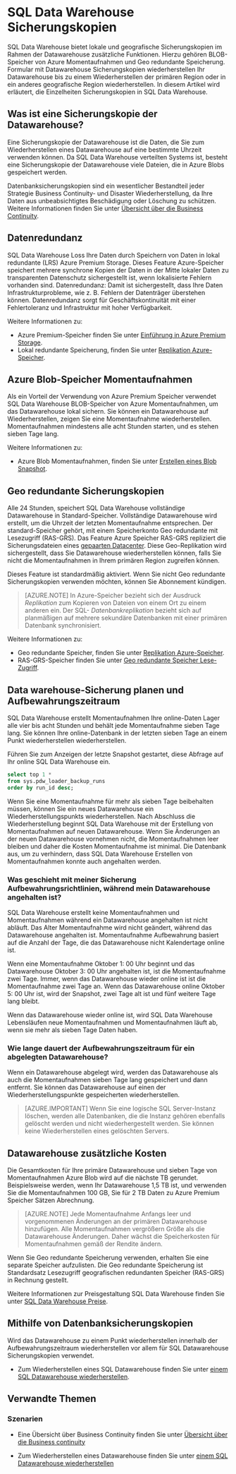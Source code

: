 <properties
   pageTitle="SQL Data Warehouse Sicherungskopien | Microsoft Azure"
   description="Lernen Sie SQL Data Warehouse integrierten Datenbanksicherungskopien, mit die Sie eine Azure SQL-Data Warehouse auf einen Wiederherstellungspunkt oder ein anderes geografische Region wiederherstellen können."
   services="sql-data-warehouse"
   documentationCenter=""
   authors="lakshmi1812"
   manager="barbkess"
   editor="monicar"/>

<tags
   ms.service="sql-data-warehouse"
   ms.devlang="NA"
   ms.topic="article"
   ms.tgt_pltfrm="NA"
   ms.workload="NA"
   ms.date="10/06/2016"
   ms.author="lakshmir;barbkess"/>

# <a name="sql-data-warehouse-backups"></a>SQL Data Warehouse Sicherungskopien

SQL Data Warehouse bietet lokale und geografische Sicherungskopien im Rahmen der Datawarehouse zusätzliche Funktionen. Hierzu gehören BLOB-Speicher von Azure Momentaufnahmen und Geo redundante Speicherung. Formular mit Datawarehouse Sicherungskopien wiederherstellen Ihr Datawarehouse bis zu einem Wiederherstellen der primären Region oder in ein anderes geografische Region wiederherstellen. In diesem Artikel wird erläutert, die Einzelheiten Sicherungskopien in SQL Data Warehouse.

## <a name="what-is-a-data-warehouse-backup"></a>Was ist eine Sicherungskopie der Datawarehouse?

Eine Sicherungskopie der Datawarehouse ist die Daten, die Sie zum Wiederherstellen eines Datawarehouse auf eine bestimmte Uhrzeit verwenden können.  Da SQL Data Warehouse verteilten Systems ist, besteht eine Sicherungskopie der Datawarehouse viele Dateien, die in Azure Blobs gespeichert werden. 

Datenbanksicherungskopien sind ein wesentlicher Bestandteil jeder Strategie Business Continuity- und Disaster Wiederherstellung, da Ihre Daten aus unbeabsichtigtes Beschädigung oder Löschung zu schützen. Weitere Informationen finden Sie unter [Übersicht über die Business Continuity](../sql-database/sql-database-business-continuity.md).

## <a name="data-redundancy"></a>Datenredundanz

SQL Data Warehouse Loss Ihre Daten durch Speichern von Daten in lokal redundante (LRS) Azure Premium Storage. Dieses Feature Azure-Speicher speichert mehrere synchrone Kopien der Daten in der Mitte lokaler Daten zu transparenten Datenschutz sichergestellt ist, wenn lokalisierte Fehlern vorhanden sind. Datenredundanz: Damit ist sichergestellt, dass Ihre Daten Infrastrukturprobleme, wie z. B. Fehlern der Datenträger überstehen können. Datenredundanz sorgt für Geschäftskontinuität mit einer Fehlertoleranz und Infrastruktur mit hoher Verfügbarkeit.

Weitere Informationen zu:

- Azure Premium-Speicher finden Sie unter [Einführung in Azure Premium Storage](../storage/storage-premium-storage.md).
- Lokal redundante Speicherung, finden Sie unter [Replikation Azure-Speicher](../storage/storage-redundancy.md#locally-redundant-storage).


## <a name="azure-storage-blob-snapshots"></a>Azure Blob-Speicher Momentaufnahmen

Als ein Vorteil der Verwendung von Azure Premium Speicher verwendet SQL Data Warehouse BLOB-Speicher von Azure Momentaufnahmen, um das Datawarehouse lokal sichern. Sie können ein Datawarehouse auf Wiederherstellen, zeigen Sie eine Momentaufnahme wiederherstellen. Momentaufnahmen mindestens alle acht Stunden starten, und es stehen sieben Tage lang.  

Weitere Informationen zu:

- Azure Blob Momentaufnahmen, finden Sie unter [Erstellen eines Blob Snapshot](../storage/storage-blob-snapshots.md).


## <a name="geo-redundant-backups"></a>Geo redundante Sicherungskopien

Alle 24 Stunden, speichert SQL Data Warehouse vollständige Datawarehouse in Standard-Speicher. Vollständige Datawarehouse wird erstellt, um die Uhrzeit der letzten Momentaufnahme entsprechen. Der standard-Speicher gehört, mit einem Speicherkonto Geo redundante mit Lesezugriff (RAS-GRS). Das Feature Azure Speicher RAS-GRS repliziert die Sicherungsdateien eines [gepaarten Datacenter](../best-practices-availability-paired-regions.md). Diese Geo-Replikation wird sichergestellt, dass Sie Datawarehouse wiederherstellen können, falls Sie nicht die Momentaufnahmen in Ihrem primären Region zugreifen können. 

Dieses Feature ist standardmäßig aktiviert. Wenn Sie nicht Geo redundante Sicherungskopien verwenden möchten, können Sie Abonnement kündigen. 

>[AZURE.NOTE] In Azure-Speicher bezieht sich der Ausdruck *Replikation* zum Kopieren von Dateien von einem Ort zu einem anderen ein. Der SQL- *Datenbankreplikation* bezieht sich auf planmäßigen auf mehrere sekundäre Datenbanken mit einer primären Datenbank synchronisiert. 

Weitere Informationen zu:
- Geo redundante Speicher, finden Sie unter [Replikation Azure-Speicher](../storage/storage-redundancy.md).
- RAS-GRS-Speicher finden Sie unter [Geo redundante Speicher Lese-Zugriff](../storage/storage-redundancy.md#read-access-geo-redundant-storage).

## <a name="data-warehouse-backup-schedule-and-retention-period"></a>Data warehouse-Sicherung planen und Aufbewahrungszeitraum

SQL Data Warehouse erstellt Momentaufnahmen Ihre online-Daten Lager alle vier bis acht Stunden und behält jede Momentaufnahme sieben Tage lang. Sie können Ihre online-Datenbank in der letzten sieben Tage an einem Punkt wiederherstellen wiederherstellen. 

Führen Sie zum Anzeigen der letzte Snapshot gestartet, diese Abfrage auf Ihr online SQL Data Warehouse ein. 

```sql
select top 1 *
from sys.pdw_loader_backup_runs 
order by run_id desc;
```

Wenn Sie eine Momentaufnahme für mehr als sieben Tage beibehalten müssen, können Sie ein neues Datawarehouse ein Wiederherstellungspunkts wiederherstellen. Nach Abschluss die Wiederherstellung beginnt SQL Data Warehouse mit der Erstellung von Momentaufnahmen auf neuen Datawarehouse. Wenn Sie Änderungen an der neuen Datawarehouse vornehmen nicht, die Momentaufnahmen leer bleiben und daher die Kosten Momentaufnahme ist minimal. Die Datenbank aus, um zu verhindern, dass SQL Data Warehouse Erstellen von Momentaufnahmen konnte auch angehalten werden.


### <a name="what-happens-to-my-backup-retention-while-my-data-warehouse-is-paused"></a>Was geschieht mit meiner Sicherung Aufbewahrungsrichtlinien, während mein Datawarehouse angehalten ist?

SQL Data Warehouse erstellt keine Momentaufnahmen und Momentaufnahmen während ein Datawarehouse angehalten ist nicht abläuft. Das Alter Momentaufnahme wird nicht geändert, während das Datawarehouse angehalten ist. Momentaufnahme Aufbewahrung basiert auf die Anzahl der Tage, die das Datawarehouse nicht Kalendertage online ist.

Wenn eine Momentaufnahme Oktober 1: 00 Uhr beginnt und das Datawarehouse Oktober 3: 00 Uhr angehalten ist, ist die Momentaufnahme zwei Tage. Immer, wenn das Datawarehouse wieder online ist ist die Momentaufnahme zwei Tage an. Wenn das Datawarehouse online Oktober 5: 00 Uhr ist, wird der Snapshot, zwei Tage alt ist und fünf weitere Tage lang bleibt.

Wenn das Datawarehouse wieder online ist, wird SQL Data Warehouse Lebensläufen neue Momentaufnahmen und Momentaufnahmen läuft ab, wenn sie mehr als sieben Tage Daten haben.

### <a name="how-long-is-the-retention-period-for-a-dropped-data-warehouse"></a>Wie lange dauert der Aufbewahrungszeitraum für ein abgelegten Datawarehouse?
Wenn ein Datawarehouse abgelegt wird, werden das Datawarehouse als auch die Momentaufnahmen sieben Tage lang gespeichert und dann entfernt. Sie können das Datawarehouse auf einen der Wiederherstellungspunkte gespeicherten wiederherstellen.

> [AZURE.IMPORTANT] Wenn Sie eine logische SQL Server-Instanz löschen, werden alle Datenbanken, die die Instanz gehören ebenfalls gelöscht werden und nicht wiederhergestellt werden. Sie können keine Wiederherstellen eines gelöschten Servers.

## <a name="data-warehouse-backup-costs"></a>Datawarehouse zusätzliche Kosten

Die Gesamtkosten für Ihre primäre Datawarehouse und sieben Tage von Momentaufnahmen Azure Blob wird auf die nächste TB gerundet. Beispielsweise werden, wenn Ihr Datawarehouse 1,5 TB ist, und verwenden Sie die Momentaufnahmen 100 GB, Sie für 2 TB Daten zu Azure Premium Speicher Sätzen Abrechnung. 

>[AZURE.NOTE] Jede Momentaufnahme Anfangs leer und vorgenommenen Änderungen an der primären Datawarehouse hinzufügen. Alle Momentaufnahmen vergrößern Größe als die Datawarehouse Änderungen. Daher wächst die Speicherkosten für Momentaufnahmen gemäß der Rendite ändern.

Wenn Sie Geo redundante Speicherung verwenden, erhalten Sie eine separate Speicher aufzulisten. Die Geo redundante Speicherung ist Standardsatz Lesezugriff geografischen redundanten Speicher (RAS-GRS) in Rechnung gestellt.

Weitere Informationen zur Preisgestaltung SQL Data Warehouse finden Sie unter [SQL Data Warehouse Preise](https://azure.microsoft.com/pricing/details/sql-data-warehouse/).

## <a name="using-database-backups"></a>Mithilfe von Datenbanksicherungskopien

Wird das Datawarehouse zu einem Punkt wiederherstellen innerhalb der Aufbewahrungszeitraum wiederherstellen vor allem für SQL Datawarehouse Sicherungskopien verwendet.  

- Zum Wiederherstellen eines SQL Datawarehouse finden Sie unter [einem SQL Datawarehouse wiederherstellen](sql-data-warehouse-restore-database-overview.md).


## <a name="related-topics"></a>Verwandte Themen

### <a name="scenarios"></a>Szenarien

- Eine Übersicht über Business Continuity finden Sie unter [Übersicht über die Business continuity](../sql-database/sql-database-business-continuity.md)


<!-- ### Tasks -->

- Zum Wiederherstellen eines Datawarehouse finden Sie unter [einem SQL Datawarehouse wiederherstellen](sql-data-warehouse-restore-database-overview.md)

<!-- ### Tutorials -->

